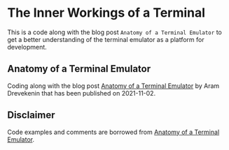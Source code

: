 # The Inner Workings of a Terminal

This is a code along with the blog post `Anatomy of a Terminal Emulator` to get a better understanding of the terminal emulator as a platform for development.

## Anatomy of a Terminal Emulator

Coding along with the blog post [Anatomy of a Terminal Emulator](https://poor.dev/terminal-anatomy/) by Aram Drevekenin that has been published on 2021-11-02.


## Disclaimer

Code examples and comments are borrowed from [Anatomy of a Terminal Emulator](https://poor.dev/terminal-anatomy/).
